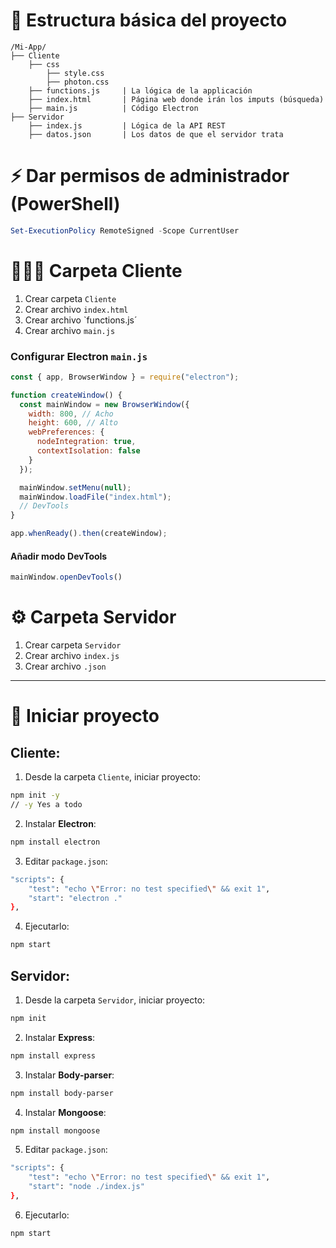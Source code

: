 # 📂 Estructura básica del proyecto

```
/Mi-App/
├── Cliente 
	├── css
		├── style.css
		├── photon.css
	├── functions.js     | La lógica de la applicación
	├── index.html       | Página web donde irán los imputs (búsqueda)
	├── main.js          | Código Electron
├── Servidor
	├── index.js         | Lógica de la API REST
	├── datos.json       | Los datos de que el servidor trata
```


# ⚡️ Dar permisos de administrador (PowerShell)

```powershell
Set-ExecutionPolicy RemoteSigned -Scope CurrentUser
```


# 👨🏼‍💻 Carpeta Cliente

1. Crear carpeta `Cliente`
2. Crear archivo `index.html`
3. Crear archivo `functions.js´
4. Crear archivo `main.js`

### Configurar Electron `main.js`

```js
const { app, BrowserWindow } = require("electron");

function createWindow() {
  const mainWindow = new BrowserWindow({
    width: 800, // Acho
    height: 600, // Alto
    webPreferences: {
      nodeIntegration: true,
      contextIsolation: false
    }
  });

  mainWindow.setMenu(null);
  mainWindow.loadFile("index.html");
  // DevTools
}

app.whenReady().then(createWindow);
```

#### Añadir modo DevTools

```js
mainWindow.openDevTools()
```


# ⚙️ Carpeta Servidor

1. Crear carpeta `Servidor`
2. Crear archivo `index.js`
3. Crear archivo `.json`

---

# 🚀 Iniciar proyecto

## Cliente:

1. Desde la carpeta `Cliente`, iniciar proyecto:

```bash
npm init -y 
// -y Yes a todo
```

2. Instalar **Electron**:

```bash
npm install electron
```

3. Editar `package.json`:

```bash
"scripts": {
	"test": "echo \"Error: no test specified\" && exit 1",
	"start": "electron ."
},
```

4. Ejecutarlo:

```bash
npm start
```


## Servidor:

1. Desde la carpeta `Servidor`, iniciar proyecto:

```bash
npm init
```

2. Instalar **Express**:

```bash
npm install express
```

3. Instalar **Body-parser**:

```bash
npm install body-parser
```

4. Instalar **Mongoose**:

```bash
npm install mongoose
```


5. Editar `package.json`:

```bash
"scripts": {
	"test": "echo \"Error: no test specified\" && exit 1",
    "start": "node ./index.js"
},
```

6. Ejecutarlo:

```bash
npm start
```